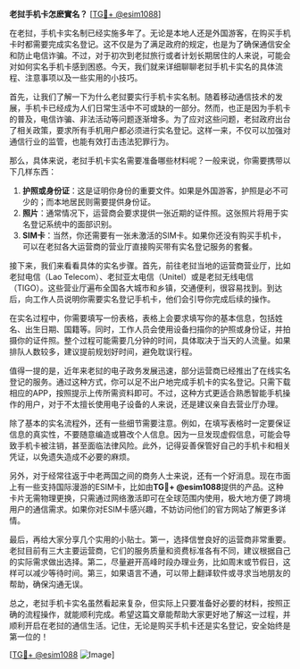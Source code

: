 **老挝手机卡怎麽實名？** [[TG💪+ @esim1088](https://t.me/s/esim1088)]

在老挝，手机卡实名制已经实施多年了。无论是本地人还是外国游客，在购买手机卡时都需要完成实名登记。这不仅是为了满足政府的规定，也是为了确保通信安全和防止电信诈骗。不过，对于初次到老挝旅行或者计划长期居住的人来说，可能会对如何实名手机卡感到困惑。今天，我们就来详细聊聊老挝手机卡实名的具体流程、注意事项以及一些实用的小技巧。

首先，让我们了解一下为什么老挝要实行手机卡实名制。随着移动通信技术的发展，手机卡已经成为人们日常生活中不可或缺的一部分。然而，也正是因为手机卡的普及，电信诈骗、非法活动等问题逐渐增多。为了应对这些问题，老挝政府出台了相关政策，要求所有手机用户都必须进行实名登记。这样一来，不仅可以加强对通信行业的监管，也能有效打击违法犯罪行为。

那么，具体来说，老挝手机卡实名需要准备哪些材料呢？一般来说，你需要携带以下几样东西：

1. **护照或身份证**：这是证明你身份的重要文件。如果是外国游客，护照是必不可少的；而本地居民则需要提供身份证。
2. **照片**：通常情况下，运营商会要求提供一张近期的证件照。这张照片将用于实名登记系统中的面部识别。
3. **SIM卡**：当然，你还需要有一张未激活的SIM卡。如果你还没有购买手机卡，可以在老挝各大运营商的营业厅直接购买带有实名登记服务的套餐。

接下来，我们来看看具体的实名步骤。首先，前往老挝当地的运营商营业厅，比如老挝电信（Lao Telecom）、老挝亚太电信（Unitel）或是老挝无线电信（TIGO）。这些营业厅遍布全国各大城市和乡镇，交通便利，很容易找到。到达后，向工作人员说明你需要实名登记手机卡，他们会引导你完成后续的操作。

在实名过程中，你需要填写一份表格，表格上会要求填写你的基本信息，包括姓名、出生日期、国籍等。同时，工作人员会使用设备扫描你的护照或身份证，并拍摄你的证件照。整个过程可能需要几分钟的时间，具体取决于当天的人流量。如果排队人数较多，建议提前规划好时间，避免耽误行程。

值得一提的是，近年来老挝的电子政务发展迅速，部分运营商已经推出了在线实名登记的服务。通过这种方式，你可以足不出户地完成手机卡的实名登记。只需下载相应的APP，按照提示上传所需资料即可。不过，这种方式更适合熟悉智能手机操作的用户，对于不太擅长使用电子设备的人来说，还是建议亲自去营业厅办理。

除了基本的实名流程外，还有一些细节需要注意。例如，在填写表格时一定要保证信息的真实性，不要随意编造或篡改个人信息。因为一旦发现虚假信息，可能会导致手机卡被注销，甚至面临法律风险。此外，记得妥善保管好自己的手机卡和相关凭证，以免遗失造成不必要的麻烦。

另外，对于经常往返于中老两国之间的商务人士来说，还有一个好消息。现在市面上有一些支持国际漫游的ESIM卡，比如由**TG💪+ @esim1088**提供的产品。这种卡片无需物理更换，只需通过网络激活即可在全球范围内使用，极大地方便了跨境用户的通信需求。如果你对ESIM卡感兴趣，不妨访问他们的官方网站了解更多详情。

最后，再给大家分享几个实用的小贴士。第一，选择信誉良好的运营商非常重要。老挝目前有三大主要运营商，它们的服务质量和资费标准各有不同，建议根据自己的实际需求做出选择。第二，尽量避开高峰时段办理业务，比如周末或节假日，这样可以减少等待时间。第三，如果语言不通，可以带上翻译软件或寻求当地朋友的帮助，确保沟通无误。

总之，老挝手机卡实名虽然看起来复杂，但实际上只要准备好必要的材料，按照正确的流程操作，就能顺利完成。希望这篇文章能帮助大家更好地了解这一过程，并顺利开启在老挝的通信生活。记住，无论是购买手机卡还是实名登记，安全始终是第一位的！

[[TG💪+ @esim1088](https://t.me/s/esim1088) ![Image](https://i.postimg.cc/4NQfJmqS/Snipaste-2025-05-13-00-14-12.png)]